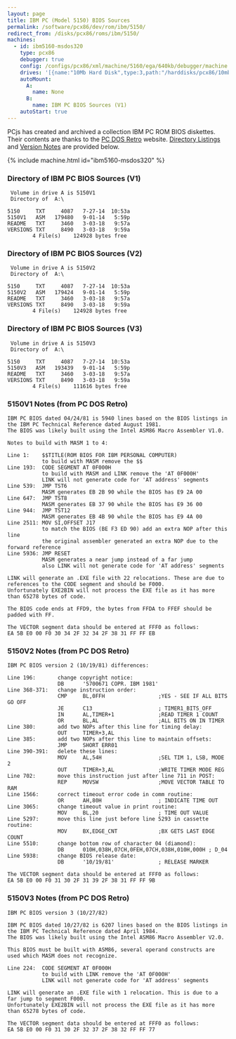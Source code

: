 ```yaml
---
layout: page
title: IBM PC (Model 5150) BIOS Sources
permalink: /software/pcx86/dev/rom/ibm/5150/
redirect_from: /disks/pcx86/roms/ibm/5150/
machines:
  - id: ibm5160-msdos320
    type: pcx86
    debugger: true
    config: /configs/pcx86/xml/machine/5160/ega/640kb/debugger/machine.xml
    drives: '[{name:"10Mb Hard Disk",type:3,path:"/harddisks/pcx86/10mb/MSDOS320-C400.json"}]'
    autoMount:
      A:
        name: None
      B:
        name: IBM PC BIOS Sources (V1)
    autoStart: true
---
```


PCjs has created and archived a collection IBM PC ROM BIOS diskettes.  Their contents are thanks to the
[PC DOS Retro](https://sites.google.com/site/pcdosretro/) website.  [Directory Listings](#directory-of-ibm-pc-bios-sources-v1)
and [Version Notes](#5150v1-notes-from-pc-dos-retro) are provided below.

{% include machine.html id="ibm5160-msdos320" %}

### Directory of IBM PC BIOS Sources (V1)

     Volume in drive A is 5150V1     
     Directory of  A:\
    
    5150     TXT     4087   7-27-14  10:53a
    5150V1   ASM   179480   9-01-14   5:59p
    README   TXT     3460   3-03-18   9:57a
    VERSIONS TXT     8490   3-03-18   9:59a
            4 File(s)    124928 bytes free

### Directory of IBM PC BIOS Sources (V2)

     Volume in drive A is 5150V2     
     Directory of  A:\
    
    5150     TXT     4087   7-27-14  10:53a
    5150V2   ASM   179424   9-01-14   5:59p
    README   TXT     3460   3-03-18   9:57a
    VERSIONS TXT     8490   3-03-18   9:59a
            4 File(s)    124928 bytes free

### Directory of IBM PC BIOS Sources (V3)

     Volume in drive A is 5150V3     
     Directory of  A:\
    
    5150     TXT     4087   7-27-14  10:53a
    5150V3   ASM   193439   9-01-14   5:59p
    README   TXT     3460   3-03-18   9:57a
    VERSIONS TXT     8490   3-03-18   9:59a
            4 File(s)    111616 bytes free

### 5150V1 Notes (from PC DOS Retro)

    IBM PC BIOS dated 04/24/81 is 5940 lines based on the BIOS listings in the IBM PC Technical Reference dated August 1981.
    The BIOS was likely built using the Intel ASM86 Macro Assembler V1.0.
    
    Notes to build with MASM 1 to 4:
    
    Line 1:    $$TITLE(ROM BIOS FOR IBM PERSONAL COMPUTER)
               to build with MASM remove the $$
    Line 193:  CODE SEGMENT AT 0F000H
               to build with MASM and LINK remove the 'AT 0F000H'
               LINK will not generate code for 'AT address' segments
    Line 539:  JMP TST6
               MASM generates EB 2B 90 while the BIOS has E9 2A 00
    Line 647:  JMP TST8
               MASM generates EB 37 90 while the BIOS has E9 36 00
    Line 944:  JMP TST12
               MASM generates EB 4B 90 while the BIOS has E9 4A 00
    Line 2511: MOV SI,OFFSET J17
               to match the BIOS (BE F3 ED 90) add an extra NOP after this line
               the original assembler generated an extra NOP due to the forward reference
    Line 5936: JMP RESET
               MASM generates a near jump instead of a far jump
               also LINK will not generate code for 'AT address' segments
    
    LINK will generate an .EXE file with 22 relocations. These are due to references to the CODE segment and should be F000.
    Unfortunately EXE2BIN will not process the EXE file as it has more than 65278 bytes of code.
    
    The BIOS code ends at FFD9, the bytes from FFDA to FFEF should be padded with FF.
    
    The VECTOR segment data should be entered at FFF0 as follows:
    EA 5B E0 00 F0 30 34 2F 32 34 2F 38 31 FF FF EB

### 5150V2 Notes (from PC DOS Retro)

    IBM PC BIOS version 2 (10/19/81) differences:
    
    Line 196:       change copyright notice:
                    DB      '5700671 COPR. IBM 1981'
    Line 368-371:   change instruction order:
                    CMP     BL,0FFH                 ;YES - SEE IF ALL BITS GO OFF
                    JE      C13                     ; TIMER1_BITS_OFF
                    IN      AL,TIMER+1              ;READ TIMER 1 COUNT
                    OR      BL,AL                   ;ALL BITS ON IN TIMER
    Line 380:       add two NOPs after this line for timing delay:
                    OUT     TIMER+3,AL
    Line 385:       add two NOPs after this line to maintain offsets:
                    JMP     SHORT ERR01
    Line 390-391:   delete these lines:
                    MOV     AL,54H                  ;SEL TIM 1, LSB, MODE 2
                    OUT     TIMER+3,AL              ;WRITE TIMER MODE REG
    Line 702:       move this instruction just after line 711 in POST:
                    REP     MOVSW                   ;MOVE VECTOR TABLE TO RAM
    Line 1566:      correct timeout error code in comm routine:
                    OR      AH,80H                  ; INDICATE TIME OUT
    Line 3065:      change timeout value in print routine:
                    MOV     BL,20                   ; TIME OUT VALUE
    Line 5297:      move this line just before line 5293 in cassette routine:
                    MOV     BX,EDGE_CNT             ;BX GETS LAST EDGE COUNT
    Line 5510:      change bottom row of character 04 (diamond):
                    DB      010H,038H,07CH,0FEH,07CH,038H,010H,000H ; D_04
    Line 5938:      change BIOS release date:
                    DB      '10/19/81'              ; RELEASE MARKER
    
    The VECTOR segment data should be entered at FFF0 as follows:
    EA 5B E0 00 F0 31 30 2F 31 39 2F 38 31 FF FF 9B

### 5150V3 Notes (from PC DOS Retro)

    IBM PC BIOS version 3 (10/27/82)
    
    IBM PC BIOS dated 10/27/82 is 6207 lines based on the BIOS listings in the IBM PC Technical Reference dated April 1984.
    The BIOS was likely built using the Intel ASM86 Macro Assembler V2.0.
    
    This BIOS must be built with ASM86, several operand constructs are used which MASM does not recognize.
    
    Line 224:  CODE SEGMENT AT 0F000H
               to build with LINK remove the 'AT 0F000H'
               LINK will not generate code for 'AT address' segments
    
    LINK will generate an .EXE file with 1 relocation. This is due to a far jump to segment F000.
    Unfortunately EXE2BIN will not process the EXE file as it has more than 65278 bytes of code.
    
    The VECTOR segment data should be entered at FFF0 as follows:
    EA 5B E0 00 F0 31 30 2F 32 37 2F 38 32 FF FF 77

